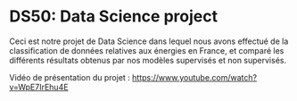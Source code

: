 # DS50: Data Science project

Ceci est notre projet de Data Science dans lequel nous avons effectué de la classification de données relatives aux énergies en France, et comparé les différents résultats obtenus par nos modèles supervisés et non supervisés.

Vidéo de présentation du projet : https://www.youtube.com/watch?v=WpE7IrEhu4E
